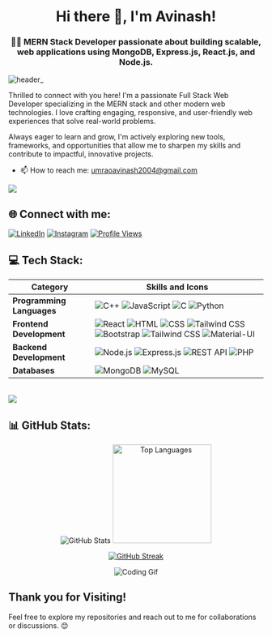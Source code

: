 <h1 align="center">Hi there 👋, I'm Avinash!</h1>
<h3 align="center">👨‍💻 MERN Stack Developer passionate about building scalable, web applications using MongoDB, Express.js, React.js, and Node.js.</h3>


![header_](https://user-images.githubusercontent.com/80106274/155994781-7c22a80e-99b6-4e2e-a288-a706e1818289.png)

Thrilled to connect with you here!
I'm a passionate Full Stack Web Developer specializing in the MERN stack and other modern web technologies. I love crafting engaging, responsive, and user-friendly web experiences that solve real-world problems.

Always eager to learn and grow, I'm actively exploring new tools, frameworks, and opportunities that allow me to sharpen my skills and contribute to impactful, innovative projects.



- 📫 How to reach me: [umraoavinash2004@gmail.com](mailto:umraoavinash2004@gmail@gmail.com)


<img align="center" src="https://user-images.githubusercontent.com/73097560/115834477-dbab4500-a447-11eb-908a-139a6edaec5c.gif"/>

## 🌐 Connect with me:
[![LinkedIn](https://img.shields.io/badge/LinkedIn-%230077B5.svg?logo=linkedin&logoColor=white)](https://www.linkedin.com/in/avinash-umrao-5184182b9/) 
[![Instagram](https://img.shields.io/badge/Instagram-%23E4405F.svg?logo=Instagram&logoColor=white)](https://www.instagram.com/avinash__umrao/)
[![Profile Views](https://komarev.com/ghpvc/?username=AvinashUmrao&label=Profile%20views&color=0e75b6&style=flat)](https://github.com/AvinashUmrao)
</p>




## 💻 Tech Stack:

| Category                     | Skills and Icons                                                            |
|------------------------------|---------------------------------------------------------------------------|
| **Programming Languages**    | ![C++](https://img.shields.io/badge/c++-%2300599C.svg?style=for-the-badge&logo=c%2B%2B&logoColor=white) ![JavaScript](https://img.shields.io/badge/javascript-%23323330.svg?style=for-the-badge&logo=javascript&logoColor=%23F7DF1E) ![C](https://img.shields.io/badge/c-%2300599C.svg?style=for-the-badge&logo=c&logoColor=white) ![Python](https://img.shields.io/badge/python-3670A0?style=for-the-badge&logo=python&logoColor=ffdd54) |
| **Frontend Development**     | ![React](https://img.shields.io/badge/react-%2320232a.svg?style=for-the-badge&logo=react&logoColor=%2361DAFB) ![HTML](https://img.shields.io/badge/html5-%23E34F26.svg?style=for-the-badge&logo=html5&logoColor=white) ![CSS](https://img.shields.io/badge/css3-%231572B6.svg?style=for-the-badge&logo=css3&logoColor=white) ![Tailwind CSS](https://img.shields.io/badge/tailwindcss-%2338B2AC.svg?style=for-the-badge&logo=tailwind-css&logoColor=white) ![Bootstrap](https://img.shields.io/badge/bootstrap-%23563D7C.svg?style=for-the-badge&logo=bootstrap&logoColor=white) ![Tailwind CSS](https://img.shields.io/badge/tailwindcss-%2338B2AC.svg?style=for-the-badge&logo=tailwind-css&logoColor=white) ![Material-UI](https://img.shields.io/badge/Material--UI-%230081CB.svg?style=for-the-badge&logo=material-ui&logoColor=white) |
| **Backend Development**      | ![Node.js](https://img.shields.io/badge/node.js-6DA55F?style=for-the-badge&logo=node.js&logoColor=white) ![Express.js](https://img.shields.io/badge/express.js-%23404d59.svg?style=for-the-badge&logo=express&logoColor=%2361DAFB) ![REST API](https://img.shields.io/badge/REST%20API-00599C?style=for-the-badge&logo=cloudflare&logoColor=white) ![PHP](https://img.shields.io/badge/PHP-777BB4?style=for-the-badge&logo=php&logoColor=white)|
| **Databases**                | ![MongoDB](https://img.shields.io/badge/MongoDB-%234ea94b.svg?style=for-the-badge&logo=mongodb&logoColor=white) ![MySQL](https://img.shields.io/badge/mysql-4479A1.svg?style=for-the-badge&logo=mysql&logoColor=white)

<br>


<img align="center" src="https://user-images.githubusercontent.com/73097560/115834477-dbab4500-a447-11eb-908a-139a6edaec5c.gif"/>

## 📊 GitHub Stats:

<p align="center">
  <img src="https://github-readme-stats.vercel.app/api?username=AvinashUmrao&show_icons=true&locale=en&theme=dark&rank_icon=github&border_radius=10" alt="GitHub Stats" />
  <img src="https://github-readme-stats.vercel.app/api/top-langs?username=AvinashUmrao&show_icons=true&locale=en&layout=compact&theme=dark&border_radius=10" alt="Top Languages" height="195" />
</p>

<p align="center">
  <a href="https://git.io/streak-stats">
    <img src="https://streak-stats.demolab.com?user=AvinashUmrao&theme=dark" alt="GitHub Streak" />
  </a>
</p>

<p align="center">
  <img src="https://user-images.githubusercontent.com/73097560/115834477-dbab4500-a447-11eb-908a-139a6edaec5c.gif" alt="Coding Gif" />
</p>



## Thank you for Visiting!

Feel free to explore my repositories and reach out to me for collaborations or discussions. 😊
